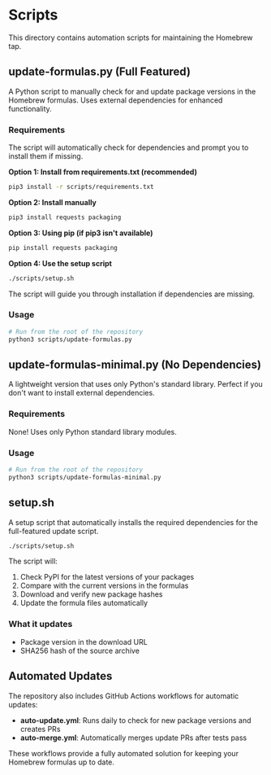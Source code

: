 # Scripts

This directory contains automation scripts for maintaining the Homebrew tap.

## update-formulas.py (Full Featured)

A Python script to manually check for and update package versions in the Homebrew formulas. Uses external dependencies for enhanced functionality.

### Requirements

The script will automatically check for dependencies and prompt you to install them if missing.

**Option 1: Install from requirements.txt (recommended)**

```bash
pip3 install -r scripts/requirements.txt
```

**Option 2: Install manually**

```bash
pip3 install requests packaging
```

**Option 3: Using pip (if pip3 isn't available)**

```bash
pip install requests packaging
```

**Option 4: Use the setup script**

```bash
./scripts/setup.sh
```

The script will guide you through installation if dependencies are missing.

### Usage

```bash
# Run from the root of the repository
python3 scripts/update-formulas.py
```

## update-formulas-minimal.py (No Dependencies)

A lightweight version that uses only Python's standard library. Perfect if you don't want to install external dependencies.

### Requirements

None! Uses only Python standard library modules.

### Usage

```bash
# Run from the root of the repository
python3 scripts/update-formulas-minimal.py
```

## setup.sh

A setup script that automatically installs the required dependencies for the full-featured update script.

```bash
./scripts/setup.sh
```

The script will:

1. Check PyPI for the latest versions of your packages
2. Compare with the current versions in the formulas
3. Download and verify new package hashes
4. Update the formula files automatically

### What it updates

- Package version in the download URL
- SHA256 hash of the source archive

## Automated Updates

The repository also includes GitHub Actions workflows for automatic updates:

- **auto-update.yml**: Runs daily to check for new package versions and creates PRs
- **auto-merge.yml**: Automatically merges update PRs after tests pass

These workflows provide a fully automated solution for keeping your Homebrew formulas up to date.
